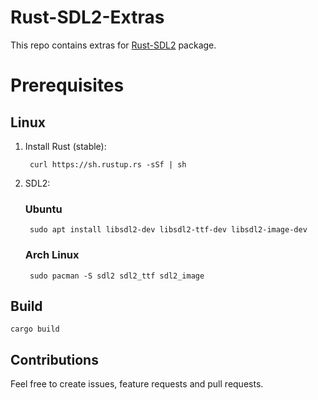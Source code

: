 # Rust-SDL2-Extras

This repo contains extras for [Rust-SDL2](https://github.com/Rust-SDL2/rust-sdl2) package.

# Prerequisites

## Linux

1. Install Rust (stable):

        curl https://sh.rustup.rs -sSf | sh

2. SDL2:

    ### Ubuntu

        sudo apt install libsdl2-dev libsdl2-ttf-dev libsdl2-image-dev

    ### Arch Linux

        sudo pacman -S sdl2 sdl2_ttf sdl2_image

## Build

    cargo build

## Contributions

Feel free to create issues, feature requests and pull requests.
